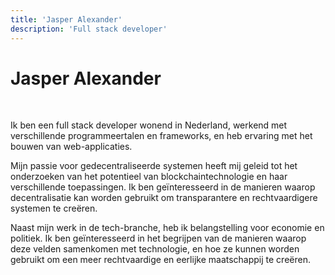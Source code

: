 ```yaml
---
title: 'Jasper Alexander'
description: 'Full stack developer'
---
```


# Jasper Alexander

&nbsp;

Ik ben een full stack developer wonend in Nederland, werkend met verschillende programmeertalen en frameworks, en heb ervaring met het bouwen van web-applicaties.

Mijn passie voor gedecentraliseerde systemen heeft mij geleid tot het onderzoeken van het potentieel van blockchaintechnologie en haar verschillende toepassingen. Ik ben geïnteresseerd in de manieren waarop decentralisatie kan worden gebruikt om transparantere en rechtvaardigere systemen te creëren.

Naast mijn werk in de tech-branche, heb ik belangstelling voor economie en politiek. Ik ben geïnteresseerd in het begrijpen van de manieren waarop deze velden samenkomen met technologie, en hoe ze kunnen worden gebruikt om een meer rechtvaardige en eerlijke maatschappij te creëren.
